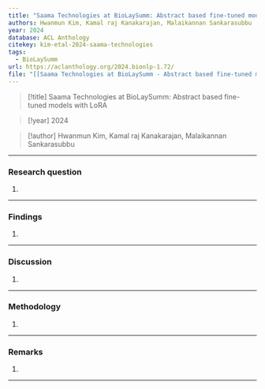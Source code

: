 ```yaml
---
title: "Saama Technologies at BioLaySumm: Abstract based fine-tuned models with LoRA"
authors: Hwanmun Kim, Kamal raj Kanakarajan, Malaikannan Sankarasubbu
year: 2024
database: ACL Anthology
citekey: kim-etal-2024-saama-technologies
tags:
  - BioLaySumm
url: https://aclanthology.org/2024.bionlp-1.72/
file: "[[Saama Technologies at BioLaySumm - Abstract based fine-tuned models.pdf]]"
---
```


>[!title]
Saama Technologies at BioLaySumm: Abstract based fine-tuned models with LoRA

>[!year]
2024

>[!author]
Hwanmun Kim, Kamal raj Kanakarajan, Malaikannan Sankarasubbu


------------------------------------

### Research question
1. 

------------------------------------

### Findings
1. 

------------------------------------

### Discussion
1. 

------------------------------------

### Methodology
1. 

------------------------------------

### Remarks
1. 

------------------------------------
